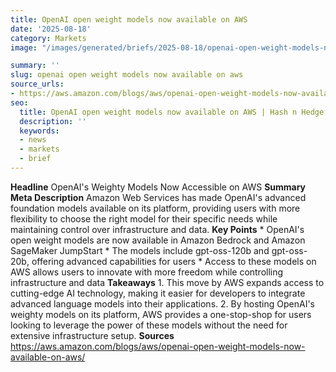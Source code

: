 ```yaml
---
title: OpenAI open weight models now available on AWS
date: '2025-08-18'
category: Markets
image: "/images/generated/briefs/2025-08-18/openai-open-weight-models-now-available-on-aws.svg"

summary: ''
slug: openai open weight models now available on aws
source_urls:
- https://aws.amazon.com/blogs/aws/openai-open-weight-models-now-available-on-aws/
seo:
  title: OpenAI open weight models now available on AWS | Hash n Hedge
  description: ''
  keywords:
  - news
  - markets
  - brief
---
```


**Headline** OpenAI's Weighty Models Now Accessible on AWS  **Summary Meta Description** Amazon Web Services has made OpenAI's advanced foundation models available on its platform, providing users with more flexibility to choose the right model for their specific needs while maintaining control over infrastructure and data.  **Key Points**  * OpenAI's open weight models are now available in Amazon Bedrock and Amazon SageMaker JumpStart * The models include gpt-oss-120b and gpt-oss-20b, offering advanced capabilities for users * Access to these models on AWS allows users to innovate with more freedom while controlling infrastructure and data  **Takeaways**  1. This move by AWS expands access to cutting-edge AI technology, making it easier for developers to integrate advanced language models into their applications. 2. By hosting OpenAI's weighty models on its platform, AWS provides a one-stop-shop for users looking to leverage the power of these models without the need for extensive infrastructure setup.  **Sources** https://aws.amazon.com/blogs/aws/openai-open-weight-models-now-available-on-aws/ 

